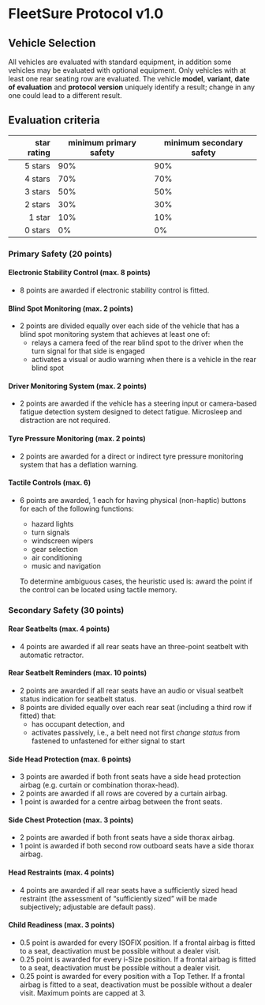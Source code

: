 # FleetSure Protocol v1.0
## Vehicle Selection
All vehicles are evaluated with standard equipment, in addition some vehicles may be evaluated with optional equipment. Only vehicles with at least one rear seating row are evaluated. The vehicle **model**, **variant**, **date of evaluation** and **protocol version** uniquely identify a result; change in any one could lead to a different result.

## Evaluation criteria
| star rating | minimum primary safety | minimum secondary safety |
| -----------:| ---------------------- | ------------------------ |
| 5 stars     | 90%                    | 90%                      |
| 4 stars     | 70%                    | 70%                      |
| 3 stars     | 50%                    | 50%                      |
| 2 stars     | 30%                    | 30%                      |
| 1 star      | 10%                    | 10%                      |
| 0 stars     | 0%                     | 0%                       |

### Primary Safety (20 points)
#### Electronic Stability Control (max. 8 points)
- 8 points are awarded if electronic stability control is fitted.
#### Blind Spot Monitoring (max. 2 points)
- 2 points are divided equally over each side of the vehicle that has a blind spot monitoring system that achieves at least one of:
    - relays a camera feed of the rear blind spot to the driver when the turn signal for that side is engaged
    - activates a visual or audio warning when there is a vehicle in the rear blind spot
#### Driver Monitoring System (max. 2 points)
- 2 points are awarded if the vehicle has a steering input or camera-based fatigue detection system designed to detect fatigue. Microsleep and distraction are not required.
#### Tyre Pressure Monitoring (max. 2 points)
- 2 points are awarded for a direct or indirect tyre pressure monitoring system that has a deflation warning.
#### Tactile Controls (max. 6)
- 6 points are awarded, 1 each for having physical (non-haptic) buttons for each of the following functions:
    - hazard lights
    - turn signals
    - windscreen wipers
    - gear selection
    - air conditioning
    - music and navigation

    To determine ambiguous cases, the heuristic used is: award the point if the control can be located using tactile memory.

### Secondary Safety (30 points)
#### Rear Seatbelts (max. 4 points)
- 4 points are awarded if all rear seats have an three-point seatbelt with automatic retractor.
#### Rear Seatbelt Reminders (max. 10 points)
- 2 points are awarded if all rear seats have an audio or visual seatbelt status indication for seatbelt status.
- 8 points are divided equally over each rear seat (including a third row if fitted) that:
    - has occupant detection, and
    - activates passively, i.e., a belt need not first *change status* from fastened to unfastened for either signal to start
#### Side Head Protection (max. 6 points)
- 3 points are awarded if both front seats have a side head protection airbag (e.g. curtain or combination thorax-head).
- 2 points are awarded if all rows are covered by a curtain airbag.
- 1 point is awarded for a centre airbag between the front seats.
#### Side Chest Protection (max. 3 points)
- 2 points are awarded if both front seats have a side thorax airbag.
- 1 point is awarded if both second row outboard seats have a side thorax airbag.
#### Head Restraints (max. 4 points)
- 4 points are awarded if all rear seats have a sufficiently sized head restraint (the assessment of “sufficiently sized” will be made subjectively; adjustable are default pass).
#### Child Readiness (max. 3 points)
- 0.5 point is awarded for every ISOFIX position. If a frontal airbag is fitted to a seat, deactivation must be possible without a dealer visit.
- 0.25 point is awarded for every i-Size position. If a frontal airbag is fitted to a seat, deactivation must be possible without a dealer visit.
- 0.25 point is awarded for every position with a Top Tether. If a frontal airbag is fitted to a seat, deactivation must be possible without a dealer visit.
Maximum points are capped at 3.